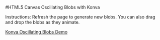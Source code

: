 
#HTML5 Canvas Oscillating Blobs with Konva

Instructions: Refresh the page to generate new blobs.  You can also drag and drop the blobs as they animate.

<a class="jsbin-embed" href="http://jsbin.com/hexefu/1/embed?js,output">Konva Oscillating Blobs Demo</a><script src="http://static.jsbin.com/js/embed.js"></script>